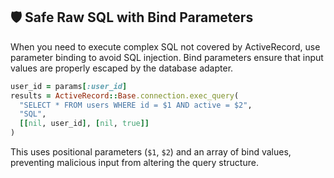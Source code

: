 ## 🛡️ Safe Raw SQL with Bind Parameters

When you need to execute complex SQL not covered by ActiveRecord, use parameter binding to avoid SQL injection. Bind parameters ensure that input values are properly escaped by the database adapter.

```ruby
user_id = params[:user_id]
results = ActiveRecord::Base.connection.exec_query(
  "SELECT * FROM users WHERE id = $1 AND active = $2",  
  "SQL", 
  [[nil, user_id], [nil, true]]
)
```

This uses positional parameters (`$1`, `$2`) and an array of bind values, preventing malicious input from altering the query structure.